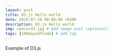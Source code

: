 ```yaml
---
layout: post
title: D3.js Hello world
date: 2019-07-20 00:00:00 +0300
description: D3.js Hello world
img: cancerd3.jpg # Add image post (optional)
tags: [100daysOfCode] # add tag
---
```

Example of D3.js 




